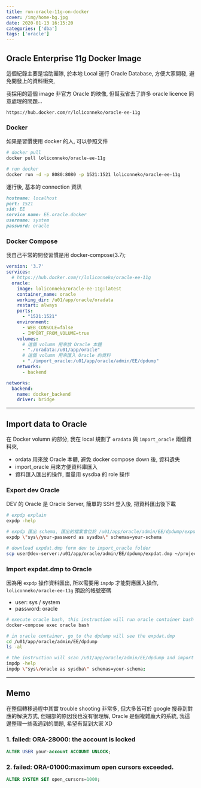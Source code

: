 ```yaml
---
title: run-oracle-11g-on-docker
cover: /img/home-bg.jpg
date: 2020-01-13 16:15:20
categories: ['dba']
tags: ['oracle']
---
```

## Oracle Enterprise 11g Docker Image
這個紀錄主要是協助團隊, 於本地 Local 運行 Oracle Database, 方便大家開發, 避免開發上的資料衝突,

我採用的這個 image 非官方 Oracle 的映像, 但幫我省去了許多 oracle licence 同意處理的問題...
```
https://hub.docker.com/r/loliconneko/oracle-ee-11g
```

### Docker
如果是習慣使用 docker 的人, 可以參照文件
```bash
# docker pull
docker pull loliconneko/oracle-ee-11g

# run docker
docker run -d -p 8080:8080 -p 1521:1521 loliconneko/oracle-ee-11g
```

運行後, 基本的 connection 資訊
```markdown
hostname: localhost
port: 1521
sid: EE
service name: EE.oracle.docker
username: system
password: oracle
```

### Docker Compose
我自己平常的開發習慣是用 docker-compose(3.7);
```yml
version: '3.7'
services:
  # https://hub.docker.com/r/loliconneko/oracle-ee-11g
  oracle:
    image: loliconneko/oracle-ee-11g:latest
    container_name: oracle
    working_dir: /u01/app/oracle/oradata
    restart: always
    ports:
      - "1521:1521"
    environment:
      - WEB_CONSOLE=false
      - IMPORT_FROM_VOLUME=true
    volumes:
      # 這個 volumn 用來放 Oracle 本體
      - "./oradata:/u01/app/oracle"
      # 這個 volumn 用來匯入 Oracle 的資料
      - "./import_oracle:/u01/app/oracle/admin/EE/dpdump"
    networks:
      - backend

networks:
  backend:
    name: docker_backend
    driver: bridge
```

---
## Import data to Oracle
在 Docker volumn 的部分, 我在 local 規劃了 `oradata` 與 `import_oracle` 兩個資料夾,
* ordata 用來放 Oracle 本體, 避免 docker compose down 後, 資料遺失
* import_oracle 用來方便資料庫匯入
* 資料匯入匯出的操作, 盡量用 sysdba 的 role 操作


### Export dev Oracle
DEV 的 Oracle 是 Oracle Server, 簡單的 SSH 登入後, 把資料匯出後下載
```bash
# expdp explain
expdp -help

# expdp 匯出 schema, 匯出的檔案會位於 /u01/app/oracle/admin/EE/dpdump/expdat.dmp
expdp \"sys\/your-password as sysdba\" schemas=your-schema

# download expdat.dmp form dev to import_oracle folder
scp user@dev-server:/u01/app/oracle/admin/EE/dpdump/expdat.dmp ~/project/docker/import_oracle
```

### Import expdat.dmp to Oracle
因為用 `expdp` 操作資料匯出, 所以需要用 `impdp` 才能對應匯入操作, `loliconneko/oracle-ee-11g` 預設的帳號密碼
* user: sys / system
* password: oracle

```bash
# execute oracle bash, this instruction will run oracle container bash
docker-compose exec oracle bash

# in oracle container, go to the dpdump will see the expdat.dmp
cd /u01/app/oracle/admin/EE/dpdump
ls -al

# the instruction will scan /u01/app/oracle/admin/EE/dpdump and import expdat.dmp 
impdp -help
impdp \"sys\/oracle as sysdba\" schemas=your-schema;
```

---
## Memo
在整個轉移過程中其實 trouble shooting 非常多, 但大多皆可於 google 搜尋到對應的解決方式, 但細部的原因我也沒有很理解, Oracle 是個複雜龐大的系統, 我這邊整理一些我遇到的問題, 希望有幫到大家 XD

### 1. failed: ORA-28000: the account is locked
```sql
ALTER USER your-account ACCOUNT UNLOCK;
```

### 2. failed: ORA-01000:maximum open cursors exceeded.
```sql
ALTER SYSTEM SET open_cursors=1000;
```
